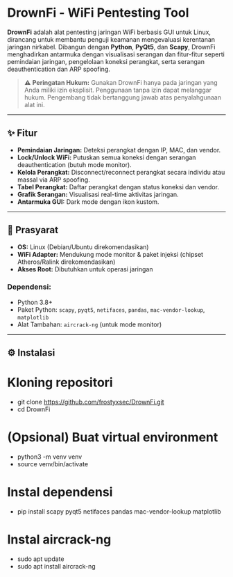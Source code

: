 # DrownFi - WiFi Pentesting Tool

**DrownFi** adalah alat pentesting jaringan WiFi berbasis GUI untuk Linux, dirancang untuk membantu penguji keamanan mengevaluasi kerentanan jaringan nirkabel. Dibangun dengan **Python**, **PyQt5**, dan **Scapy**, DrownFi menghadirkan antarmuka dengan visualisasi serangan dan fitur-fitur seperti pemindaian jaringan, pengelolaan koneksi perangkat, serta serangan deauthentication dan ARP spoofing.

> ⚠️ **Peringatan Hukum:** Gunakan DrownFi hanya pada jaringan yang Anda miliki izin eksplisit. Penggunaan tanpa izin dapat melanggar hukum. Pengembang tidak bertanggung jawab atas penyalahgunaan alat ini.

---

## ✨ Fitur

- **Pemindaian Jaringan:** Deteksi perangkat dengan IP, MAC, dan vendor.
- **Lock/Unlock WiFi:** Putuskan semua koneksi dengan serangan deauthentication (butuh mode monitor).
- **Kelola Perangkat:** Disconnect/reconnect perangkat secara individu atau massal via ARP spoofing.
- **Tabel Perangkat:** Daftar perangkat dengan status koneksi dan vendor.
- **Grafik Serangan:** Visualisasi real-time aktivitas jaringan.
- **Antarmuka GUI:** Dark mode dengan ikon kustom.

---

## 🔧 Prasyarat

- **OS:** Linux (Debian/Ubuntu direkomendasikan)
- **WiFi Adapter:** Mendukung mode monitor & paket injeksi (chipset Atheros/Ralink direkomendasikan)
- **Akses Root:** Dibutuhkan untuk operasi jaringan

### Dependensi:
- Python 3.8+
- Paket Python: `scapy`, `pyqt5`, `netifaces`, `pandas`, `mac-vendor-lookup`, `matplotlib`
- Alat Tambahan: `aircrack-ng` (untuk mode monitor)

---

## ⚙️ Instalasi

# Kloning repositori
- git clone https://github.com/frostyxsec/DrownFi.git
- cd DrownFi

# (Opsional) Buat virtual environment
- python3 -m venv venv
- source venv/bin/activate

# Instal dependensi
- pip install scapy pyqt5 netifaces pandas mac-vendor-lookup matplotlib

# Instal aircrack-ng
- sudo apt update
- sudo apt install aircrack-ng

